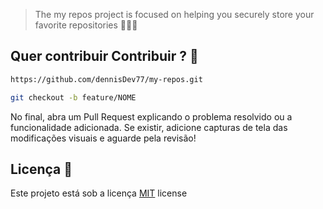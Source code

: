 
 > The my repos project is focused on helping you securely store your favorite repositories 🚀👩‍💻


<h2 id="contribuir">Quer contribuir Contribuir ? 🚀</h2>

```bash
https://github.com/dennisDev77/my-repos.git
```

```bash
git checkout -b feature/NOME
```
No final, abra um Pull Request explicando o problema resolvido ou a funcionalidade adicionada. Se existir, adicione capturas de tela das modificações visuais e aguarde pela revisão!



<h2 id="license">Licença  📃 </h2>

Este projeto está sob a licença [MIT](./../LICENSE) license
